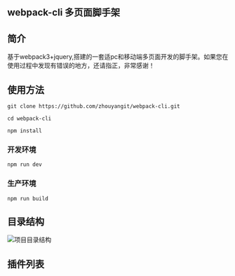 ## webpack-cli 多页面脚手架

## 简介

基于webpack3+jquery,搭建的一套适pc和移动端多页面开发的脚手架。如果您在使用过程中发现有错误的地方，还请指正，非常感谢！

## 使用方法

```
git clone https://github.com/zhouyangit/webpack-cli.git

cd webpack-cli

npm install

```

### 开发环境

```
npm run dev
```

### 生产环境

```
npm run build
```

## 目录结构

![项目目录结构](https://github.com/zhouyangit/webpack-cli/blob/master/src/assets/images/WX20180123-085801@2x.png?raw=true)

## 插件列表




